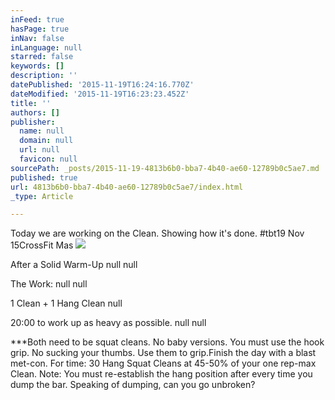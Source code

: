 ```yaml
---
inFeed: true
hasPage: true
inNav: false
inLanguage: null
starred: false
keywords: []
description: ''
datePublished: '2015-11-19T16:24:16.770Z'
dateModified: '2015-11-19T16:23:23.452Z'
title: ''
authors: []
publisher:
  name: null
  domain: null
  url: null
  favicon: null
sourcePath: _posts/2015-11-19-4813b6b0-bba7-4b40-ae60-12789b0c5ae7.md
published: true
url: 4813b6b0-bba7-4b40-ae60-12789b0c5ae7/index.html
_type: Article

---
```

Today we are working on the Clean.  Showing how it's done.  \#tbt19 Nov 15CrossFit Mas
![](https://the-grid-user-content.s3-us-west-2.amazonaws.com/a9f98432-678c-4bc8-bc58-9da662b5a3cb.jpg)

After a Solid Warm-Up
null
null

The Work:
null
null

1 Clean + 1 Hang Clean
null

20:00 to work up as heavy as possible.
null
null

\*\*\*Both need to be squat cleans.  No baby versions.  You must use the hook grip.  No sucking your thumbs.  Use them to grip.Finish the day with a blast met-con.  For time:  30 Hang Squat Cleans at 45-50% of your one rep-max Clean. Note:  You must re-establish the hang position after every time you dump the bar.  Speaking of dumping, can you go unbroken?